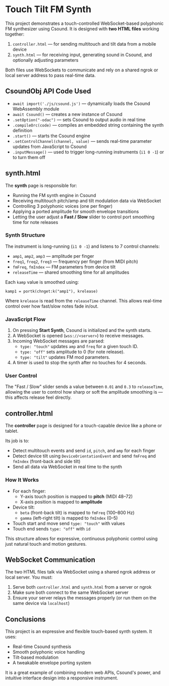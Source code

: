 Touch Tilt FM Synth
====================

This project demonstrates a touch-controlled WebSocket-based polyphonic FM synthesizer using Csound. It is designed with **two HTML files** working together:

1. `controller.html` — for sending multitouch and tilt data from a mobile device  
2. `synth.html` — for receiving input, generating sound in Csound, and optionally adjusting parameters

Both files use WebSockets to communicate and rely on a shared ngrok or local server address to pass real-time data.

CsoundObj API Code Used
------------------------

- `await import('./js/csound.js')` — dynamically loads the Csound WebAssembly module  
- `await Csound()` — creates a new instance of Csound  
- `.setOption("-odac")` — sets Csound to output audio in real time  
- `.compileOrc(code)` — compiles an embedded string containing the synth definition  
- `.start()` — starts the Csound engine  
- `.setControlChannel(channel, value)` — sends real-time parameter updates from JavaScript to Csound  
- `.inputMessage()` — used to trigger long-running instruments (`i1 0 -1`) or to turn them off  

synth.html
----------

The **synth** page is responsible for:

- Running the FM synth engine in Csound  
- Receiving multitouch pitch/amp and tilt modulation data via WebSocket  
- Controlling 3 polyphonic voices (one per finger)  
- Applying a ported amplitude for smooth envelope transitions  
- Letting the user adjust a **Fast / Slow** slider to control port smoothing time for note releases  

### Synth Structure

The instrument is long-running (`i1 0 -1`) and listens to 7 control channels:

- `amp1`, `amp2`, `amp3` — amplitude per finger  
- `freq1`, `freq2`, `freq3` — frequency per finger (from MIDI pitch)  
- `fmFreq`, `fmIndex` — FM parameters from device tilt  
- `releaseTime` — shared smoothing time for all amplitudes  

Each `kamp` value is smoothed using:

```csound
kamp1 = portk(chnget:k("amp1"), krelease)
```

Where `krelease` is read from the `releaseTime` channel. This allows real-time control over how fast/slow notes fade in/out.

### JavaScript Flow

1. On pressing **Start Synth**, Csound is initialized and the synth starts.  
2. A WebSocket is opened (`wss://<server>`) to receive messages.  
3. Incoming WebSocket messages are parsed:  
   - `type: "touch"` updates `amp` and `freq` for a given touch ID.  
   - `type: "off"` sets amplitude to 0 (for note release).  
   - `type: "tilt"` updates FM mod parameters.  
4. A timer is used to stop the synth after no touches for 4 seconds.  

### User Control

The "Fast / Slow" slider sends a value between `0.01` and `0.3` to `releaseTime`, allowing the user to control how sharp or soft the amplitude smoothing is — this affects release feel directly.

controller.html
---------------

The **controller** page is designed for a touch-capable device like a phone or tablet.

Its job is to:

- Detect multitouch events and send `id`, `pitch`, and `amp` for each finger  
- Detect device tilt using `DeviceOrientationEvent` and send `fmFreq` and `fmIndex` (front-back and side tilt)  
- Send all data via WebSocket in real time to the synth  

### How It Works

- For each finger:  
  - Y-axis touch position is mapped to **pitch** (MIDI 48–72)  
  - X-axis position is mapped to **amplitude**  
- Device tilt:  
  - `beta` (front-back tilt) is mapped to `fmFreq` (100–800 Hz)  
  - `gamma` (left-right tilt) is mapped to `fmIndex` (0–5)  
- Touch start and move send `type: "touch"` with values  
- Touch end sends `type: "off"` with `id`  

This structure allows for expressive, continuous polyphonic control using just natural touch and motion gestures.

WebSocket Communication
------------------------

The two HTML files talk via WebSocket using a shared ngrok address or local server. You must:

1. Serve both `controller.html` and `synth.html` from a server or ngrok  
2. Make sure both connect to the same WebSocket server  
3. Ensure your server relays the messages properly (or run them on the same device via `localhost`)  

Conclusions
-----------

This project is an expressive and flexible touch-based synth system. It uses:

- Real-time Csound synthesis  
- Smooth polyphonic voice handling  
- Tilt-based modulation  
- A tweakable envelope porting system  

It is a great example of combining modern web APIs, Csound's power, and intuitive interface design into a responsive instrument.
